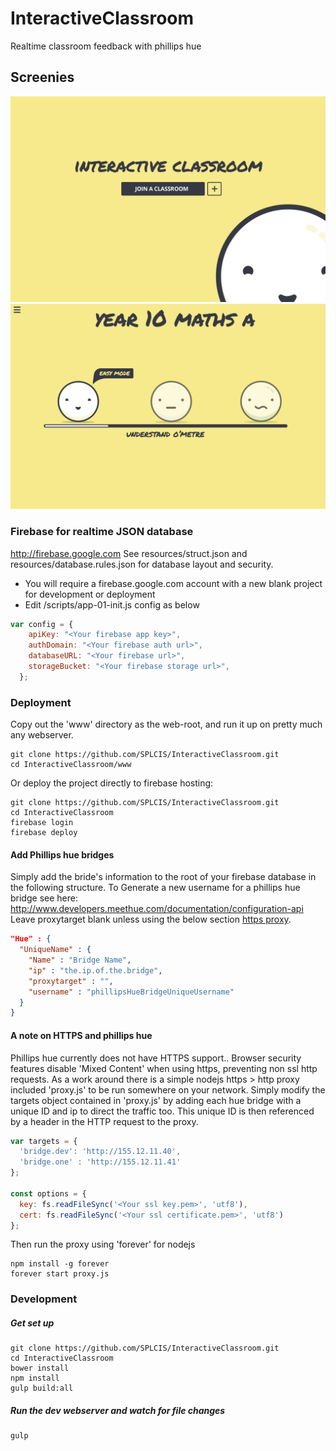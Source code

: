 # InteractiveClassroom
Realtime classroom feedback with phillips hue

## Screenies
![homepage screenshot](/resources/home.jpg "Homepage")
![student dashboard screenshot](/resources/student.jpg "Student Dashboard")

### Firebase for realtime JSON database
http://firebase.google.com
See resources/struct.json and resources/database.rules.json for database layout and security.
* You will require a firebase.google.com account with a new blank project for development or deployment
* Edit /scripts/app-01-init.js config as below
```js
var config = {
    apiKey: "<Your firebase app key>",
    authDomain: "<Your firebase auth url>",
    databaseURL: "<Your firebase url>",
    storageBucket: "<Your firebase storage url>",
  };
```

### Deployment
Copy out the 'www' directory as the web-root, and run it up on pretty much any webserver.
```
git clone https://github.com/SPLCIS/InteractiveClassroom.git
cd InteractiveClassroom/www
```

Or deploy the project directly to firebase hosting:
```
git clone https://github.com/SPLCIS/InteractiveClassroom.git
cd InteractiveClassroom
firebase login
firebase deploy
```

#### Add Phillips hue bridges
Simply add the bride's information to the root of your firebase database in the following structure.
To Generate a new username for a phillips hue bridge see here:  http://www.developers.meethue.com/documentation/configuration-api
Leave proxytarget blank unless using the below section [https proxy](#A-note-on-HTTPS-and-phillips-hue).
```json
"Hue" : {
  "UniqueName" : {
    "Name" : "Bridge Name",
    "ip" : "the.ip.of.the.bridge",
    "proxytarget" : "",
    "username" : "phillipsHueBridgeUniqueUsername"
  }
}
```

#### A note on HTTPS and phillips hue
Phillips hue currently does not have HTTPS support..
Browser security features disable 'Mixed Content' when using https, preventing non ssl http requests.
As a work around there is a simple nodejs https > http proxy included 'proxy.js' to be run somewhere on your network.
Simply modify the targets object contained in 'proxy.js' by adding each hue bridge with a unique ID and ip to direct the traffic too. This unique ID is then referenced by a header in the HTTP request to the proxy.
```js
var targets = {
  'bridge.dev': 'http://155.12.11.40',
  'bridge.one' : 'http://155.12.11.41'
};

const options = {
  key: fs.readFileSync('<Your ssl key.pem>', 'utf8'),
  cert: fs.readFileSync('<Your ssl certificate.pem>', 'utf8')
};
```

Then run the proxy using 'forever' for nodejs
```
npm install -g forever
forever start proxy.js
```

### Development
##### Get set up
```
git clone https://github.com/SPLCIS/InteractiveClassroom.git
cd InteractiveClassroom
bower install
npm install
gulp build:all
```
##### Run the dev webserver and watch for file changes
```
gulp
```

